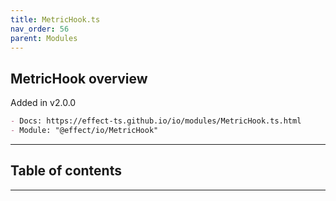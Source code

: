 ```yaml
---
title: MetricHook.ts
nav_order: 56
parent: Modules
---
```


## MetricHook overview

Added in v2.0.0

```md
- Docs: https://effect-ts.github.io/io/modules/MetricHook.ts.html
- Module: "@effect/io/MetricHook"
```

---

<h2 class="text-delta">Table of contents</h2>

---
